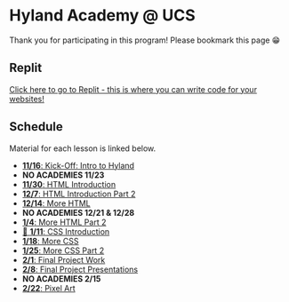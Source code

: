 # Hyland Academy @ UCS
Thank you for participating in this program! Please bookmark this page 😁

## Replit
[Click here to go to Replit - this is where you can write code for your websites!](https://replit.com/)

## Schedule
Material for each lesson is linked below.

- [**11/16**: Kick-Off: Intro to Hyland](IntroHyland/StudentDesc.md)
- **NO ACADEMIES 11/23**
- [**11/30**: HTML Introduction](HtmlIntro/StudentDesc.md)
- [**12/7**: HTML Introduction Part 2](HtmlIntro2/StudentDesc.md)
- [**12/14**: More HTML](MoreHtml/StudentDesc.md)
- **NO ACADEMIES 12/21 & 12/28**
- [**1/4**: More HTML Part 2](MoreHtml2/StudentDesc.md)
- [🌟 **1/11**: CSS Introduction](CssIntro/StudentDesc.md)
- [**1/18**: More CSS](MoreCss/StudentDesc.md)
- [**1/25**: More CSS Part 2](MoreCss2/StudentDesc.md)
- [**2/1**: Final Project Work](FinalProject/StudentDesc.md)
- [**2/8**: Final Project Presentations](FinalProject/Presentations.md)
- **NO ACADEMIES 2/15**
- [**2/22**: Pixel Art](Piskel/StudentDesc.md)
